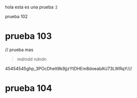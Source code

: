 hola esta es una prueba :)

prueba 102

# prueba 103

// prueba mas 
>mdmdd
>ndndn

45454545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///
# prueba  104